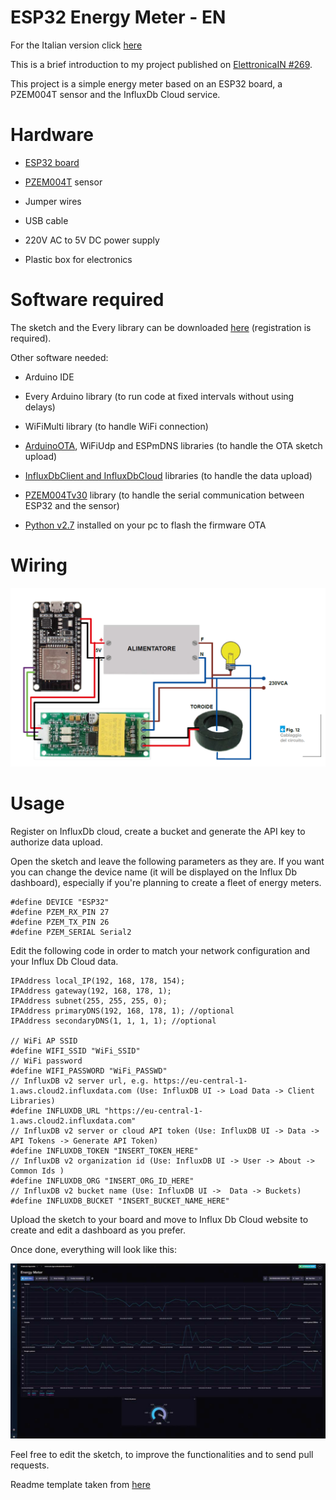 # ESP32 Energy Meter - EN

For the Italian version click [here](README.md)

This is a brief introduction to my project published on [ElettronicaIN #269](https://futuranet.it/prodotto/n-269-novembre-2022/).

This project is a simple energy meter based on an ESP32 board, a PZEM004T sensor and the InfluxDb Cloud service.

# Hardware

- [ESP32 board](https://store.open-electronics.org/ESPWROOM32_ESP32_ESP-32S_DevelopmentBoard)

- [PZEM004T](https://futuranet.it/prodotto/energy-meter-100-a-uscita-ttl/) sensor

- Jumper wires

- USB cable

- 220V AC to 5V DC power supply

- Plastic box for electronics

# Software required

The sketch and the Every library can be downloaded [here](https://futuranet.it/prodotto/n-269-novembre-2022/#tab-tab_contenuti) (registration is required).

Other software needed:

* Arduino IDE

* Every Arduino library (to run code at fixed intervals without using delays)

* WiFiMulti library (to handle WiFi connection)

* [ArduinoOTA](https://github.com/espressif/arduino-esp32/tree/master/libraries/ArduinoOTA), WiFiUdp and ESPmDNS libraries (to handle the OTA sketch upload)

* [InfluxDbClient and InfluxDbCloud](https://github.com/tobiasschuerg/InfluxDB-Client-for-Arduino) libraries (to handle the data upload)

* [PZEM004Tv30](https://github.com/mandulaj/PZEM-004T-v30) library (to handle the serial communication between ESP32 and the sensor)

* [Python v2.7](https://www.python.org/download/releases/2.7/) installed on your pc to flash the firmware OTA

# Wiring

![Image deactivate](img/Wiring.png)

# Usage

Register on InfluxDb cloud, create a bucket and generate the API key to authorize data upload.

Open the sketch and leave the following parameters as they are. If you want you can change the device name (it will be displayed on the Influx Db dashboard), especially if you're planning to create a fleet of energy meters.

```arduino
#define DEVICE "ESP32"
#define PZEM_RX_PIN 27
#define PZEM_TX_PIN 26
#define PZEM_SERIAL Serial2
```

Edit the following code in order to match your network configuration and your Influx Db Cloud data.

```arduino
IPAddress local_IP(192, 168, 178, 154);
IPAddress gateway(192, 168, 178, 1);
IPAddress subnet(255, 255, 255, 0);
IPAddress primaryDNS(192, 168, 178, 1); //optional
IPAddress secondaryDNS(1, 1, 1, 1); //optional

// WiFi AP SSID
#define WIFI_SSID "WiFi_SSID"
// WiFi password
#define WIFI_PASSWORD "WiFi_PASSWD"
// InfluxDB v2 server url, e.g. https://eu-central-1-1.aws.cloud2.influxdata.com (Use: InfluxDB UI -> Load Data -> Client Libraries)
#define INFLUXDB_URL "https://eu-central-1-1.aws.cloud2.influxdata.com"
// InfluxDB v2 server or cloud API token (Use: InfluxDB UI -> Data -> API Tokens -> Generate API Token)
#define INFLUXDB_TOKEN "INSERT_TOKEN_HERE"
// InfluxDB v2 organization id (Use: InfluxDB UI -> User -> About -> Common Ids )
#define INFLUXDB_ORG "INSERT_ORG_ID_HERE"
// InfluxDB v2 bucket name (Use: InfluxDB UI ->  Data -> Buckets)
#define INFLUXDB_BUCKET "INSERT_BUCKET_NAME_HERE"
```

Upload the sketch to your board and move to Influx Db Cloud website to create and edit a dashboard as you prefer.

Once done, everything will look like this:

 ![Image deactivate](img/dashboard.png)





Feel free to edit the sketch, to improve the functionalities and to send pull requests.

Readme template taken from [here](https://github.com/bremme/arduino-project/blob/master/README.md)
